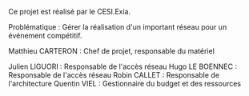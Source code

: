 Ce projet est réalisé par le CESI.Exia.


Problématique     :
Gérer la réalisation d'un important réseau pour un événement compétitif.



Matthieu CARTERON	: Chef de projet, responsable du matériel

Julien LIGUORI		: Responsable de l'accès réseau
Hugo LE BOENNEC	  : Responsable de l'accès réseau
Robin CALLET		  : Responsable de l'architecture
Quentin VIEL		  : Gestionnaire du budget et des ressources

